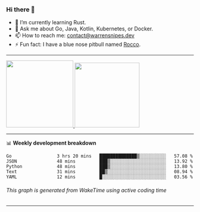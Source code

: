 ### Hi there 👋

- 🌱 I’m currently learning Rust.
- 💬 Ask me about Go, Java, Kotlin, Kubernetes, or Docker.
- 📫 How to reach me: contact@warrensnipes.dev
- ⚡ Fun fact: I have a blue nose pitbull named [Rocco](https://i.imgur.com/iLsSCKu.jpg).

-------


<a href="https://github.com/LockedThread/LockedThread">
  <img height="180em" src="https://github-readme-stats.vercel.app/api?username=LockedThread&theme=transparent&bg_color=00000000&show_icons=true&count_private=true" />
  <img height="174em" src="https://github-readme-stats.vercel.app/api/top-langs?username=LockedThread&theme=transparent&layout=compact&hide_progress=true&bg_color=00000000" />
  </a>

-------

📊 **Weekly development breakdown**
<!--START_SECTION:waka-->

```text
Go                 3 hrs 20 mins   ██████████████▒░░░░░░░░░░   57.08 %
JSON               48 mins         ███▒░░░░░░░░░░░░░░░░░░░░░   13.92 %
Python             48 mins         ███▒░░░░░░░░░░░░░░░░░░░░░   13.80 %
Text               31 mins         ██▒░░░░░░░░░░░░░░░░░░░░░░   08.94 %
YAML               12 mins         █░░░░░░░░░░░░░░░░░░░░░░░░   03.56 %
```

<!--END_SECTION:waka-->
###### *This graph is generated from WakeTime using active coding time*
-------
